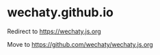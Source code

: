 # wechaty.github.io
Redirect to https://wechaty.js.org

Move to https://github.com/wechaty/wechaty.js.org